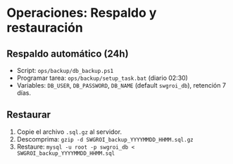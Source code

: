 # Operaciones: Respaldo y restauración

## Respaldo automático (24h)
- Script: `ops/backup/db_backup.ps1`
- Programar tarea: `ops/backup/setup_task.bat` (diario 02:30)
- Variables: `DB_USER`, `DB_PASSWORD`, `DB_NAME` (default `swgroi_db`), retención 7 días.

## Restaurar
1. Copie el archivo `.sql.gz` al servidor.
2. Descomprima: `gzip -d SWGROI_backup_YYYYMMDD_HHMM.sql.gz`
3. Restaure: `mysql -u root -p swgroi_db < SWGROI_backup_YYYYMMDD_HHMM.sql`


